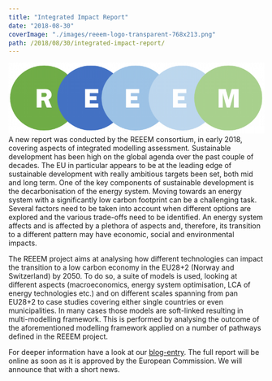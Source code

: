 ```yaml
---
title: "Integrated Impact Report"
date: "2018-08-30"
coverImage: "./images/reeem-logo-transparent-768x213.png"
path: /2018/08/30/integrated-impact-report/
---
```


![REEEM logo](./images/reeem-logo-transparent-768x213.png)A new report was conducted by the REEEM consortium, in early 2018, covering aspects of integrated modelling assessment. Sustainable development has been high on the global agenda over the past couple of decades. The EU in particular appears to be at the leading edge of sustainable development with really ambitious targets been set, both mid and long term. One of the key components of sustainable development is the decarbonisation of the energy system. Moving towards an energy system with a significantly low carbon footprint can be a challenging task. Several factors need to be taken into account when different options are explored and the various trade-offs need to be identified. An energy system affects and is affected by a plethora of aspects and, therefore, its transition to a different pattern may have economic, social and environmental impacts.

The REEEM project aims at analysing how different technologies can impact the transition to a low carbon economy in the EU28+2 (Norway and Switzerland) by 2050. To do so, a suite of models is used, looking at different aspects (macroeconomics, energy system optimisation, LCA of energy technologies etc.) and on different scales spanning from pan EU28+2 to case studies covering either single countries or even municipalities. In many cases those models are soft-linked resulting in multi-modelling framework. This is performed by analysing the outcome of the aforementioned modelling framework applied on a number of pathways defined in the REEEM project.

For deeper information have a look at our [blog-entry](/reeem-blog/). The full report will be online as soon as it is approved by the European Commission. We will announce that with a short news.
